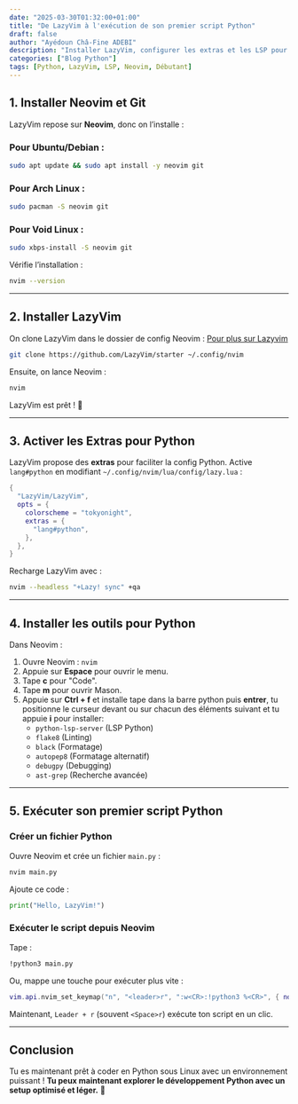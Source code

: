 ```yaml
---
date: "2025-03-30T01:32:00+01:00"
title: "De LazyVim à l'exécution de son premier script Python"
draft: false
author: "Ayédoun Châ-Fine ADEBI"
description: "Installer LazyVim, configurer les extras et les LSP pour coder en Python efficacement."
categories: ["Blog Python"]
tags: [Python, LazyVim, LSP, Neovim, Débutant]
---
```


## **1. Installer Neovim et Git**

LazyVim repose sur **Neovim**, donc on l’installe :

### **Pour Ubuntu/Debian :**

```sh
sudo apt update && sudo apt install -y neovim git
```

### **Pour Arch Linux :**

```sh
sudo pacman -S neovim git
```

### **Pour Void Linux :**

```sh
sudo xbps-install -S neovim git
```

Vérifie l’installation :

```sh
nvim --version
```

---

## **2. Installer LazyVim**

On clone LazyVim dans le dossier de config Neovim :
[Pour plus sur Lazyvim](https://www.lazyvim.org/)

```sh
git clone https://github.com/LazyVim/starter ~/.config/nvim
```

Ensuite, on lance Neovim :

```sh
nvim
```

LazyVim est prêt ! 🎉

---

## **3. Activer les Extras pour Python**

LazyVim propose des **extras** pour faciliter la config Python. Active `lang#python` en modifiant `~/.config/nvim/lua/config/lazy.lua` :

```lua
{
  "LazyVim/LazyVim",
  opts = {
    colorscheme = "tokyonight",
    extras = {
      "lang#python",
    },
  },
}
```

Recharge LazyVim avec :

```sh
nvim --headless "+Lazy! sync" +qa
```

---

## **4. Installer les outils pour Python**

Dans Neovim :

1. Ouvre Neovim : `nvim`
2. Appuie sur **Espace** pour ouvrir le menu.
3. Tape **c** pour "Code".
4. Tape **m** pour ouvrir Mason.
5. Appuie sur **Ctrl + f** et installe tape dans la barre python puis **entrer**, tu positionne le curseur devant ou sur chacun des éléments suivant et tu appuie **i** pour installer:
   - `python-lsp-server` (LSP Python)
   - `flake8` (Linting)
   - `black` (Formatage)
   - `autopep8` (Formatage alternatif)
   - `debugpy` (Debugging)
   - `ast-grep` (Recherche avancée)

---

## **5. Exécuter son premier script Python**

### **Créer un fichier Python**

Ouvre Neovim et crée un fichier `main.py` :

```sh
nvim main.py
```

Ajoute ce code :

```python
print("Hello, LazyVim!")
```

### **Exécuter le script depuis Neovim**

Tape :

```sh
!python3 main.py
```

Ou, mappe une touche pour exécuter plus vite :

```lua
vim.api.nvim_set_keymap("n", "<leader>r", ":w<CR>:!python3 %<CR>", { noremap = true, silent = true })
```

Maintenant, `Leader + r` (souvent `<Space>r`) exécute ton script en un clic.

---

## **Conclusion**

Tu es maintenant prêt à coder en Python sous Linux avec un environnement puissant ! **Tu peux maintenant explorer le développement Python avec un setup optimisé et léger.** 🚀
